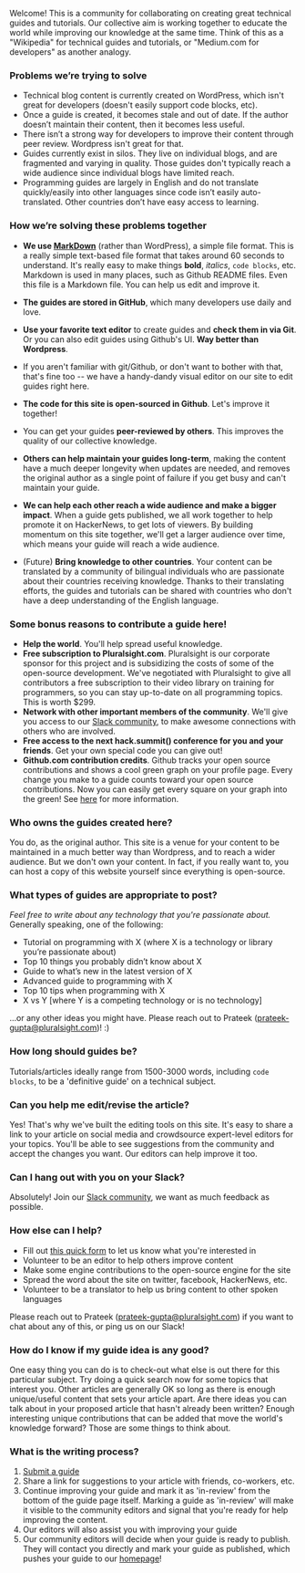 Welcome!  This is a community for collaborating on creating great technical guides and tutorials.
Our collective aim is working together to educate the world while improving our knowledge at the same time.
Think of this as a "Wikipedia" for technical guides and tutorials, or "Medium.com for developers" as another analogy.

### Problems we’re trying to solve

- Technical blog content is currently created on WordPress, which isn't great for developers (doesn't easily support code blocks, etc).
- Once a guide is created, it becomes stale and out of date. If the author doesn’t maintain their content, then it becomes less useful.
- There isn’t a strong way for developers to improve their content through peer review.  Wordpress isn't great for that.
- Guides currently exist in silos.  They live on individual blogs, and are fragmented and varying in quality.  Those guides don't typically reach a wide audience since individual blogs have limited reach.
- Programming guides are largely in English and do not translate quickly/easily into other languages since code isn’t easily auto-translated.  Other countries don’t have easy access to learning.

### How we’re solving these problems together

- **We use [MarkDown](http://daringfireball.net/projects/markdown/basics)** (rather than WordPress), a simple file format.  This is a really simple text-based file format that takes around 60 seconds to understand.  It's really easy to make things **bold**, _italics_, `code blocks`, etc.  Markdown is used in many places, such as Github README files.  Even this file is a Markdown file.  You can help us edit and improve it.
- **The guides are stored in GitHub**, which many developers use daily and love.
- **Use your favorite text editor** to create guides and **check them in via Git**.  Or you can also edit guides using Github's UI.  **Way better than Wordpress**.
- If you aren't familiar with git/Github, or don't want to bother with that, that's fine too -- we have a handy-dandy visual editor on our site to edit guides right here.

- **The code for this site is open-sourced in Github**.  Let's improve it together!
- You can get your guides **peer-reviewed by others**.  This improves the quality of our collective knowledge.
- **Others can help maintain your guides long-term**, making the content have a much deeper longevity when updates are needed, and removes the original author as a single point of failure if you get busy and can't maintain your guide.
- **We can help each other reach a wide audience and make a bigger impact**.  When a guide gets published, we all work together to help promote it on HackerNews, to get lots of viewers.  By building momentum on this site together, we'll get a larger audience over time, which means your guide will reach a wide audience.
- (Future) **Bring knowledge to other countries**.  Your content can be translated by a community of bilingual individuals who are passionate about their countries receiving knowledge. Thanks to their translating efforts, the guides and tutorials can be shared with countries who don't have a deep understanding of the English language.

### Some bonus reasons to contribute a guide here!
* **Help the world**.  You'll help spread useful knowledge.
* **Free subscription to Pluralsight.com**.  Pluralsight is our corporate sponsor for this project and is subsidizing the costs of some of the open-source development.  We've negotiated with Pluralsight to give all contributors a free subscription to their video library on training for programmers, so you can stay up-to-date on all programming topics.  This is worth $299.
* **Network with other important members of the community**.  We'll give you access to our <a href="https://hackguides.herokuapp.com" target="_blank">Slack community</a>, to make awesome connections with others who are involved.
* **Free access to the next hack.summit() conference for you and your friends**.  Get your own special code you can give out!
* **Github.com contribution credits**. Github tracks your open source contributions and shows a cool green graph on your profile page. Every change you make to a guide counts toward your open source contributions. Now you can easily get every square on your graph into the green!  See [here](https://help.github.com/articles/viewing-contributions-on-your-profile-page/) for more information.

### Who owns the guides created here?

You do, as the original author.  This site is a venue for your content to be maintained in a much better way than Wordpress, and to reach a wider audience.  But we don't own your content.  In fact, if you really want to, you can host a copy of this website yourself since everything is open-source.

### What types of guides are appropriate to post?

*Feel free to write about any technology that you're passionate about.* Generally speaking, one of the following:

* Tutorial on programming with X (where X is a technology or library you’re passionate about)
* Top 10 things you probably didn’t know about X
* Guide to what’s new in the latest version of X
* Advanced guide to programming with X
* Top 10 tips when programming with X
* X vs Y [where Y is a competing technology or is no technology]

...or any other ideas you might have.  Please reach out to Prateek (prateek-gupta@pluralsight.com)! :)

### How long should guides be?

Tutorials/articles ideally range from 1500-3000 words, including `code blocks`, to be a 'definitive guide' on a technical subject.

### Can you help me edit/revise the article?
Yes! That's why we've built the editing tools on this site. It's easy to share a link to your article on social media and crowdsource expert-level editors for your topics. You'll be able to see suggestions from the community and accept the changes you want. Our editors can help improve it too.

### Can I hang out with you on your Slack?

Absolutely! Join our <a href="https://hackguides.herokuapp.com" target="_blank">Slack community</a>, we want as much feedback as possible.

### How else can I help?

* Fill out <a href="https://hackguides.typeform.com/to/EwVks9" target="_blank">this quick form</a> to let us know what you're interested in
* Volunteer to be an editor to help others improve content
* Make some engine contributions to the open-source engine for the site
* Spread the word about the site on twitter, facebook, HackerNews, etc.
* Volunteer to be a translator to help us bring content to other spoken languages

Please reach out to Prateek (prateek-gupta@pluralsight.com) if you want to chat about any of this, or ping us on our Slack!

### How do I know if my guide idea is any good?
One easy thing you can do is to check-out what else is out there for this particular subject. Try doing a quick search now for some topics that interest you. Other articles are generally OK so long as there is enough unique/useful content that sets your article apart. Are there ideas you can talk about in your proposed article that hasn't already been written? Enough interesting unique contributions that can be added that move the world's knowledge forward? Those are some things to think about.

### What is the writing process?
1. [Submit a guide](/write/)
2. Share a link for suggestions to your article with friends, co-workers, etc.
3. Continue improving your guide and mark it as 'in-review' from the bottom of the guide page itself.  Marking a guide as 'in-review' will make it visible to the community editors and signal that you're ready for help improving the content.
4. Our editors will also assist you with improving your guide
5. Our community editors will decide when your guide is ready to publish. They will contact you directly and mark your guide as published, which pushes your guide to our [homepage](http://www.pluralsight.com/guides)!
